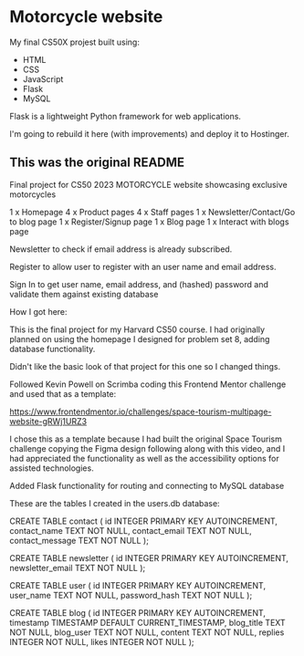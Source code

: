 # Motorcycle website

My final CS50X projest built using:

- HTML
- CSS
- JavaScript
- Flask
- MySQL

Flask is a lightweight Python framework for web applications.

I'm going to rebuild it here (with improvements) and deploy it to Hostinger.

## This was the original README

Final project for CS50 2023
MOTORCYCLE website showcasing exclusive motorcycles

1 x Homepage 4 x Product pages 4 x Staff pages 1 x Newsletter/Contact/Go to blog page 1 x Register/Signup page 1 x Blog page 1 x Interact with blogs page

Newsletter to check if email address is already subscribed.

Register to allow user to register with an user name and email address.

Sign In to get user name, email address, and (hashed) password and validate them against existing database

How I got here:

This is the final project for my Harvard CS50 course. I had originally planned on using the homepage I designed for problem set 8, adding database functionality.

Didn't like the basic look of that project for this one so I changed things.

Followed Kevin Powell on Scrimba coding this Frontend Mentor challenge and used that as a template:

https://www.frontendmentor.io/challenges/space-tourism-multipage-website-gRWj1URZ3

I chose this as a template because I had built the original Space Tourism challenge copying the Figma design following along with this video, and I had appreciated the functionality as well as the accessibility options for assisted technologies.

Added Flask functionality for routing and connecting to MySQL database

These are the tables I created in the users.db database:

CREATE TABLE contact ( id INTEGER PRIMARY KEY AUTOINCREMENT, contact_name TEXT NOT NULL, contact_email TEXT NOT NULL, contact_message TEXT NOT NULL );

CREATE TABLE newsletter ( id INTEGER PRIMARY KEY AUTOINCREMENT, newsletter_email TEXT NOT NULL );

CREATE TABLE user ( id INTEGER PRIMARY KEY AUTOINCREMENT, user_name TEXT NOT NULL, password_hash TEXT NOT NULL );

CREATE TABLE blog ( id INTEGER PRIMARY KEY AUTOINCREMENT, timestamp TIMESTAMP DEFAULT CURRENT_TIMESTAMP, blog_title TEXT NOT NULL, blog_user TEXT NOT NULL, content TEXT NOT NULL, replies INTEGER NOT NULL, likes INTEGER NOT NULL );
